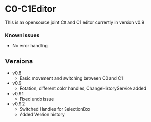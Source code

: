 # C0-C1Editor 
This is an opensource joint C0 and C1 editor currently in version v0.9
 
### Known issues
- No error handling
 
## Versions
- v0.8
  - Basic movement and switching between C0 and C1
- v0.9
  - Rotation, different color handles, ChangeHistoryService added
- v0.9.1
  - Fixed undo issue
- v0.9.2
  - Switched Handles for SelectionBox
  - Added Version history
